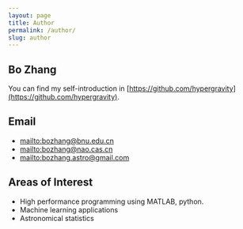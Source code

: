 ```yaml
---
layout: page
title: Author
permalink: /author/
slug: author
---
```


## Bo Zhang

You can find my self-introduction in [https://github.com/hypergravity](https://github.com/hypergravity).

## Email

- <mailto:bozhang@bnu.edu.cn>
- <mailto:bozhang@nao.cas.cn>
- <mailto:bozhang.astro@gmail.com>

## Areas of Interest

- High performance programming using MATLAB, python.
- Machine learning applications
- Astronomical statistics
